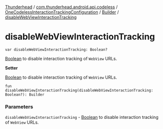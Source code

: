 [Thunderhead](../../../index.md) / [com.thunderhead.android.api.codeless](../../index.md) / [OneCodelessInteractionTrackingConfiguration](../index.md) / [Builder](index.md) / [disableWebViewInteractionTracking](./disable-web-view-interaction-tracking.md)

# disableWebViewInteractionTracking

`var disableWebViewInteractionTracking: Boolean?`

[Boolean](#) to disable interaction tracking of `WebView` URLs.

**Setter**

[Boolean](#) to disable interaction tracking of `WebView` URLs.

`fun disableWebViewInteractionTracking(disableWebViewInteractionTracking: Boolean?): Builder`

### Parameters

`disableWebViewInteractionTracking` - [Boolean](#) to disable interaction tracking of `WebView` URLs.